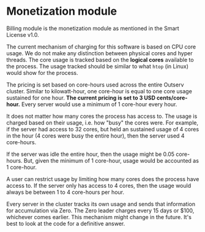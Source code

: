 # Monetization module

Billing module is the monetization module as mentioned in the Smart License
v1.0.

The current mechanism of charging for this software is based on CPU core usage.
We do not make any distinction between physical cores and hyper threads. The
core usage is tracked based on the **logical cores** available to the process. The
usage tracked should be similar to what `htop` (in Linux) would show for the
process.

The pricing is set based on core-hours used across the entire Outserv cluster.
Similar to kilowatt-hour, one core-hour is equal to one core usage sustained for
one hour. **The current pricing is set to 3 USD cents/core-hour.** Every server
would use a minimum of 1 core-hour every hour.

It does not matter how many cores the process has access to. The usage is
charged based on their usage, i.e. how "busy" the cores were. For example, if
the server had access to 32 cores, but held an sustained usage of 4 cores in the
hour (4 cores were busy the entire hour), then the server used 4 core-hours.

If the server was idle the entire hour, then the usage might be 0.05 core-hours.
But, given the minimum of 1 core-hour, usage would be accounted as 1 core-hour.

A user can restrict usage by limiting how many cores does the process have
access to. If the server only has access to 4 cores, then the usage would always
be between 1 to 4 core-hours per hour.

Every server in the cluster tracks its own usage and sends that information for
accumulation via Zero. The Zero leader charges every 15 days or $100, whichever
comes earlier. This mechanism might change in the future. It's best to look at
the code for a definitive answer.
